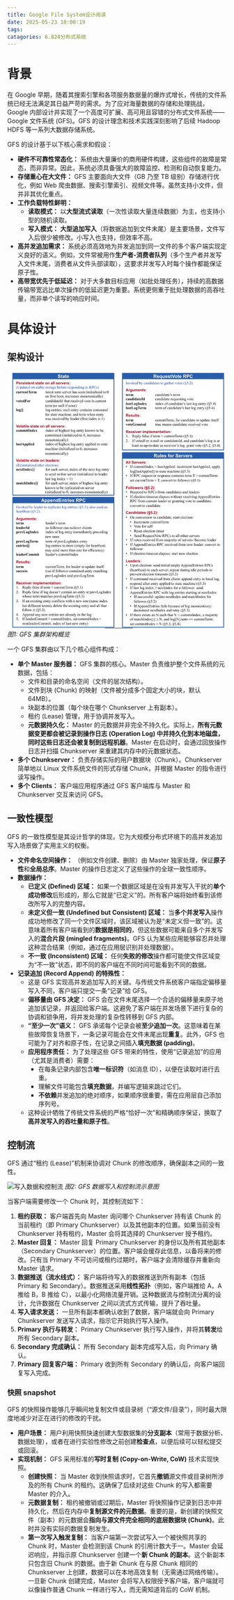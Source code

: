 ```yaml
---
title: Google File System设计阅读
date: 2025-05-23 10:00:19
tags:
catagories: 6.824分布式系统
---
```

# 背景
在 Google 早期，随着其搜索引擎和各项服务数据量的爆炸式增长，传统的文件系统已经无法满足其日益严苛的需求。为了应对海量数据的存储和处理挑战，Google 内部设计并实现了一个高度可扩展、高可用且容错的分布式文件系统——Google 文件系统 (GFS)。GFS 的设计理念和技术实践深刻影响了后续 Hadoop HDFS 等一系列大数据存储系统。

GFS 的设计基于以下核心需求和假设：

*   **硬件不可靠性常态化：** 系统由大量廉价的商用硬件构建，这些组件的故障是常态，而非异常。因此，系统必须具备强大的故障监控、检测和自动恢复能力。
*   **存储重心在大文件：** GFS 主要面向大文件（GB 乃至 TB 级别）存储进行优化，例如 Web 爬虫数据、搜索引擎索引、视频文件等。虽然支持小文件，但并非其优化重点。
*   **工作负载特性鲜明：**
    *   **读取模式：** 以**大型流式读取**（一次性读取大量连续数据）为主，也支持小型的随机读取。
    *   **写入模式：** **大型追加写入**（将数据追加到文件末尾）是主要场景，文件写入后很少被修改。小写入也支持，但效率不高。
*   **高并发追加需求：** 系统必须高效地为并发追加到同一文件的多个客户端实现定义良好的语义。例如，文件常被用作**生产者-消费者队列**（多个生产者并发写入文件末尾，消费者从文件头部读取），这要求并发写入时每个操作都能保证原子性。
*   **高带宽优先于低延迟：** 对于大多数目标应用（如批处理任务），持续的高数据传输带宽远比单次操作的低延迟更为重要。系统更侧重于批处理数据的高吞吐量，而非单个读写的响应时间。

# 具体设计
## 架构设计
![GFS 架构图](image.png)
*图1: GFS 集群架构概览*

一个 GFS 集群由以下几个核心组件构成：
*   **单个 Master 服务器：** GFS 集群的核心。Master 负责维护整个文件系统的元数据，包括：
    *   文件和目录的命名空间（文件的层次结构）。
    *   文件到块 (Chunk) 的映射（文件被分成多个固定大小的块，默认 64MB）。
    *   块副本的位置（每个块在哪个 Chunkserver 上有副本）。
    *   租约 (Lease) 管理，用于协调并发写入。
    *   **元数据持久化：** Master 的元数据并非完全不持久化。实际上，**所有元数据变更都会被记录到操作日志 (Operation Log) 中并持久化到本地磁盘，同时这些日志还会被复制到远程机器**。Master 在启动时，会通过回放操作日志并扫描 Chunkserver 来重建其内存中的元数据状态。
*   **多个 Chunkserver：** 负责存储实际的用户数据块（Chunk）。Chunkserver 简单地以 Linux 文件系统文件的形式存储 Chunk，并根据 Master 的指令进行读写操作。
*   **多个 Clients：** 客户端应用程序通过 GFS 客户端库与 Master 和 Chunkserver 交互来访问 GFS。
## 一致性模型
GFS 的一致性模型是其设计哲学的体现，它为大规模分布式环境下的高并发追加写入场景做了实用主义的权衡。

*   **文件命名空间操作：** （例如文件创建、删除）由 Master 独家处理，保证**原子性**和**全局总序**。Master 的操作日志定义了这些操作的全球一致性顺序。
*   **数据操作：**
    *   **已定义 (Defined) 区域：** 如果一个数据区域是在没有并发写入干扰的**单个成功修改**后形成的，那么它就是“已定义”的。所有客户端将始终看到该修改所写入的完整内容。
    *   **未定义但一致 (Undefined but Consistent) 区域：** 当**多个并发写入**操作成功地修改了同一个文件区域时，该区域被认为是“未定义但一致”的。这意味着所有客户端看到的**数据是相同的**，但这些数据可能来自多个并发写入的**混合片段 (mingled fragments)**。GFS 认为某些应用能够容忍并处理这种混合结果（例如，通过在应用层识别并处理数据）。
    *   **不一致 (Inconsistent) 区域：** 任何**失败的修改**操作都可能使文件区域变为“不一致”状态，即不同的客户端在不同时间可能看到不同的数据。
*   **记录追加 (Record Append) 的特殊性：**
    *   这是 GFS 实现高并发追加写入的关键。与传统文件系统客户端指定偏移量写入不同，客户端只提交一条“记录”给 GFS。
    *   **偏移量由 GFS 决定：** GFS 会在文件末尾选择一个合适的偏移量来原子地追加该记录，并返回给客户端。这避免了客户端在并发场景下进行复杂的协调和锁争用，将并发处理的复杂性转移到 GFS 内部。
    *   **“至少一次”语义：** GFS 承诺每个记录会被**至少追加一次**。这意味着在某些故障恢复场景下，一条记录可能会在文件末尾出现**重复**。此外，GFS 也可能为了对齐和原子性，在记录之间插入**填充数据 (padding)**。
    *   **应用程序责任：** 为了处理这些 GFS 带来的特性，使用“记录追加”的应用（尤其是消费者）需要：
        *   在每条记录内部包含**唯一标识符**（如消息 ID），以便在读取时进行去重。
        *   理解文件可能包含**填充数据**，并编写逻辑来跳过它们。
        *   **不依赖**并发追加的绝对顺序，如果顺序很重要，需在应用层自己添加序列号。
    *   这种设计牺牲了传统文件系统的严格“恰好一次”和精确顺序保证，换取了**高并发写入的吞吐量和原子性**。
## 控制流
GFS 通过“租约 (Lease)”机制来协调对 Chunk 的修改顺序，确保副本之间的一致性。

![写入数据和控制流](写入数据和控制流.png)
*图2: GFS 数据写入和控制流示意图*

当客户端需要修改一个 Chunk 时，其控制流如下：

1.  **租约获取：** 客户端首先向 Master 询问哪个 Chunkserver 持有该 Chunk 的当前租约（即 Primary Chunkserver）以及其他副本的位置。如果当前没有 Chunkserver 持有租约，Master 会将其选择的 Chunkserver 授予租约。
2.  **Master 回复：** Master 回复 Primary Chunkserver 的身份以及所有其他副本（Secondary Chunkserver）的位置。客户端会缓存此信息，以备将来的修改。只有当 Primary 不可访问或租约过期时，客户端才会清除缓存并重新向 Master 请求。
3.  **数据推送（流水线式）：** 客户端将待写入的数据推送到所有副本（包括 Primary 和 Secondary）。数据推送采用**线性拓扑**（例如，客户端推给 A，A 推给 B，B 推给 C），以最小化网络流量开销。这种数据流与控制流分离的设计，允许数据在 Chunkserver 之间以流式方式传输，提升了吞吐量。
4.  **写入请求发送：** 一旦所有副本都确认收到了数据，客户端就会向 Primary Chunkserver 发送写入请求，指示它开始执行写入操作。
5.  **Primary 执行与转发：** Primary Chunkserver 执行写入操作，并将其**转发**给所有 Secondary 副本。
6.  **Secondary 完成确认：** 所有 Secondary 副本完成写入后，向 Primary 确认。
7.  **Primary 回复客户端：** Primary 收到所有 Secondary 的确认后，向客户端回复写入完成。

### 快照 snapshot
GFS 的快照操作能够几乎瞬间地复制文件或目录树（“源文件/目录”），同时最大限度地减少对正在进行的修改的干扰。

*   **用户场景：** 用户利用快照快速创建大型数据集的**分支副本**（常用于数据分析、数据处理），或者在进行实验性修改之前创建**检查点**，以便后续可以轻松提交或回滚。
*   **实现机制：** GFS 采用标准的**写时复制 (Copy-on-Write, CoW)** 技术实现快照。
    *   **创建快照：** 当 Master 收到快照请求时，它首先**撤销**源文件或目录树所涉及的所有 Chunk 的租约。这确保了后续对这些 Chunk 的写入都需要 Master 的介入。
    *   **元数据复制：** 租约被撤销或过期后，Master 将快照操作记录到日志中并持久化，然后在内存中**复制源文件的元数据**。重要的是，新创建的快照文件（副本）的元数据会**指向与源文件完全相同的底层数据块 (Chunk)**。此时并没有实际的数据复制发生。
    *   **第一次写入触发复制：** 当客户端第一次尝试写入一个被快照共享的 Chunk 时，Master 会检测到该 Chunk 的引用计数大于一。Master 会延迟响应，并指示原 Chunkserver 创建一个**新 Chunk 的副本**。这个新副本只包含旧 Chunk 的数据。由于新 Chunk 在与原 Chunk 相同的 Chunkserver 上创建，数据可以在本地高效复制（无需通过网络传输）。一旦新 Chunk 创建完成，Master 会将写入权限授予客户端，客户端就可以像操作普通 Chunk 一样进行写入，而无需知道背后的 CoW 机制。





